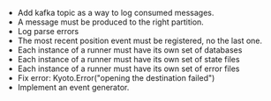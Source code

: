 * Add kafka topic as a way to log consumed messages.
* A message must be produced to the right partition.
* Log parse errors
* The most recent position event must be registered, no the last one. 
* Each instance of a runner must have its own set of databases
* Each instance of a runner must have its own set of state files
* Each instance of a runner must have its own set of error files
* Fix error: Kyoto.Error("opening the destination failed")
* Implement an event generator.

